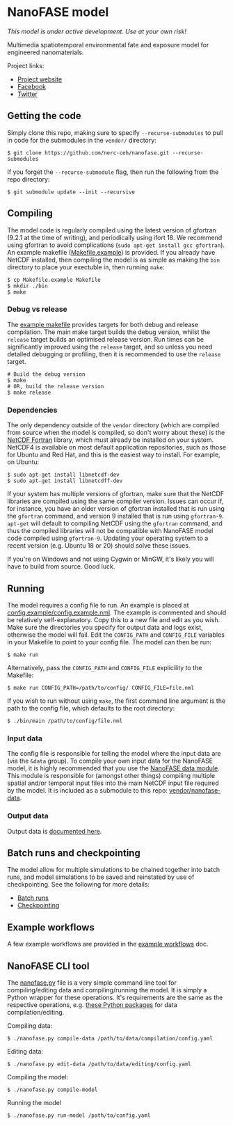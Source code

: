 # NanoFASE model

*This model is under active development. Use at your own risk!*

Multimedia spatiotemporal environmental fate and exposure model for engineered nanomaterials.

Project links:
 - [Project website](http://nanofase.eu/)
 - [Facebook](https://www.facebook.com/nanofase/)
 - [Twitter](https://twitter.com/NanoFASE_EU)

## Getting the code

Simply clone this repo, making sure to specify `--recurse-submodules` to pull in code for the submodules in the `vendor/` directory:

```shell
$ git clone https://github.com/nerc-ceh/nanofase.git --recurse-submodules
```

If you forget the `--recurse-submodule` flag, then run the following from the repo directory:

```shell
$ git submodule update --init --recursive
```

## Compiling

The model code is regularly compiled using the latest version of gfortran (9.2.1 at the time of writing), and periodically using ifort 18. We recommend using gfortran to avoid complications (`sudo apt-get install gcc gfortran`). An example makefile ([Makefile.example](./Makefile.example)) is provided. If you already have NetCDF installed, then compiling the model is as simple as making the `bin` directory to place your exectuble in, then running `make`:

```shell
$ cp Makefile.example Makefile
$ mkdir ./bin
$ make
```

### Debug vs release

The [example makefile](./Makefile.example) provides targets for both debug and release compilation. The main make target builds the debug version, whilst the `release` target builds an optimised release version. Run times can be significantly improved using the `release` target, and so unless you need detailed debugging or profiling, then it is recommended to use the `release` target.

```shell
# Build the debug version
$ make
# OR, build the release version
$ make release
```

### Dependencies

The only dependency outside of the `vendor` directory (which are compiled from source when the model is compiled, so don't worry about these) is the [NetCDF Fortran](https://www.unidata.ucar.edu/software/netcdf/docs/building_netcdf_fortran.html) library, which must already be installed on your system. NetCDF4 is available on most default application repositories, such as those for Ubuntu and Red Hat, and this is the easiest way to install. For example, on Ubuntu:

```shell
$ sudo apt-get install libnetcdf-dev
$ sudo apt-get install libnetcdff-dev
```

If your system has multiple versions of gfortran, make sure that the NetCDF libraries are compiled using the same compiler version. Issues can occur if, for instance, you have an older version of gfortran installed that is run using the `gfortran` command, and version 9 installed that is run using `gfortran-9`. `apt-get` will default to compiling NetCDF using the `gfortran` command, and thus the compiled libraries will not be compatible with NanoFASE model code compiled using `gfortran-9`. Updating your operating system to a recent version (e.g. Ubuntu 18 or 20) should solve these issues.

If you're on Windows and not using Cygwin or MinGW, it's likely you will have to build from source. Good luck.

## Running

The model requires a config file to run. An example is placed at [config.example/config.example.nml](./config.example/config.example.nml). The example is commented and should be relatively self-explanatory. Copy this to a new file and edit as you wish. Make sure the directories you specify for output data and logs exist, otherwise the model will fail. Edit the `CONFIG_PATH` and `CONFIG_FILE` variables in your Makefile to point to your config file. The model can then be run:

```shell
$ make run
```

Alternatively, pass the `CONFIG_PATH` and `CONFIG_FILE` explicility to the Makefile:

```shell
$ make run CONFIG_PATH=/path/to/config/ CONFIG_FILE=file.nml
```

If you wish to run without using `make`, the first command line argument is the path to the config file, which defaults to the root directory:

```shell
$ ./bin/main /path/to/config/file.nml
```

### Input data

The config file is responsible for telling the model where the input data are (via the `&data` group). To compile your own input data for the NanoFASE model, it is highly recommended that you use the [NanoFASE data module](https://github.com/NERC-CEH/nanofase-data). This module is responsible for (amongst other things) compiling multiple spatial and/or temporal input files into the main NetCDF input file required by the model. It is included as a submodule to this repo: [vendor/nanofase-data](./vendor/nanofase-data).

### Output data

Output data is [documented here](./doc/output.md).

## Batch runs and checkpointing

The model allow for multiple simulations to be chained together into batch runs, and model simulations to be saved and reinstated by use of checkpointing. See the following for more details:
- [Batch runs](./doc/batch.md)
- [Checkpointing](./doc/checkpointing.md)

## Example workflows

A few example workflows are provided in the [example workflows](./doc/example-workflows.md) doc.

## NanoFASE CLI tool

The [nanofase.py](./nanofase.py) file is a very simple command line tool for compiling/editing data and compiling/running the model. It is simply a Python wrapper for these operations. It's requirements are the same as the respective operations, e.g. [these Python packages](https://github.com/NERC-CEH/nanofase-data/blob/develop/environment.yaml) for data compilation/editing.

Compiling data:

```shell
$ ./nanofase.py compile-data /path/to/data/compilation/config.yaml
```

Editing data:

```shell
$ ./nanofase.py edit-data /path/to/data/editing/config.yaml
```

Compiling the model:

```shell
$ ./nanofase.py compile-model
```

Running the model

```shell
$ ./nanofase.py run-model /path/to/config.yaml
```
